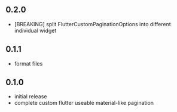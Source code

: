 ## 0.2.0
* [BREAKING] split FlutterCustomPaginationOptions into different individual widget

## 0.1.1
* format files

## 0.1.0
* initial release
* complete custom flutter useable material-like pagination
